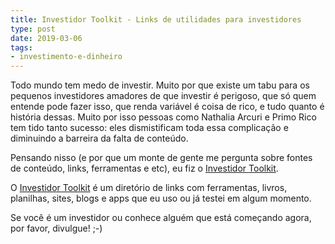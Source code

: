 ```yaml
---
title: Investidor Toolkit - Links de utilidades para investidores
type: post
date: 2019-03-06
tags:
- investimento-e-dinheiro
---
```


Todo mundo tem medo de investir. Muito por que existe um tabu para os pequenos investidores amadores de que investir é perigoso, que só quem entende pode fazer isso, que renda variável é coisa de rico, e tudo quanto é história dessas. Muito por isso pessoas como Nathalia Arcuri e Primo Rico tem tido tanto sucesso: eles dismistificam toda essa complicação e diminuindo a barreira da falta de conteúdo.

Pensando nisso (e por que um monte de gente me pergunta sobre fontes de conteúdo, links, ferramentas e etc), eu fiz o [Investidor Toolkit](https://investidor.netlify.com/). 

O [Investidor Toolkit](https://investidor.netlify.com/) é um diretório de links com ferramentas, livros, planilhas, sites, blogs e apps que eu uso ou já testei em algum momento.

Se você é um investidor ou conhece alguém que está começando agora, por favor, divulgue! ;-)